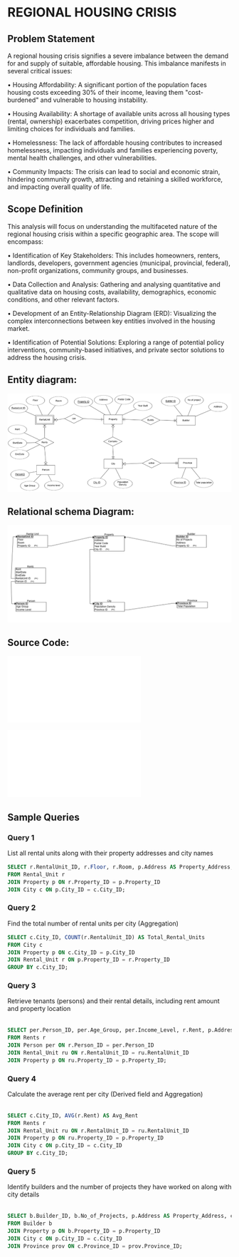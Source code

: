 
# REGIONAL HOUSING CRISIS

## Problem Statement
A regional housing crisis signifies a severe imbalance between the demand for and supply of suitable, affordable housing. This imbalance manifests in several critical issues: 

•	Housing Affordability: A significant portion of the population faces housing costs exceeding 30% of their income, leaving them "cost-burdened" and vulnerable to housing instability. 

•	Housing Availability: A shortage of available units across all housing types (rental, ownership) exacerbates competition, driving prices higher and limiting choices for individuals and families.

•	Homelessness: The lack of affordable housing contributes to increased homelessness, impacting individuals and families experiencing poverty, mental health challenges, and other vulnerabilities. 

•	Community Impacts: The crisis can lead to social and economic strain, hindering community growth, attracting and retaining a skilled workforce, and impacting overall quality of life.

## Scope Definition 
This analysis will focus on understanding the multifaceted nature of the regional housing crisis within 
a specific geographic area. The scope will encompass: 

• Identification of Key Stakeholders: This includes homeowners, renters, landlords, 
developers, government agencies (municipal, provincial, federal), non-profit organizations, 
community groups, and businesses. 

• Data Collection and Analysis: Gathering and analysing quantitative and qualitative data on 
housing costs, availability, demographics, economic conditions, and other relevant factors. 

• Development of an Entity-Relationship Diagram (ERD): Visualizing the complex 
interconnections between key entities involved in the housing market. 

• Identification of Potential Solutions: Exploring a range of potential policy interventions, 
community-based initiatives, and private sector solutions to address the housing crisis. 

## Entity diagram:

![Caption](ERmodel.png)

## Relational schema Diagram: 

![Caption](Relationalschemahousingcrisis.png)

## Source Code:

![Create script](create.sql)

![Populate script](populate.sql)

## Sample Queries

### Query 1

List all rental units along with their property addresses and city names

```sql
SELECT r.RentalUnit_ID, r.Floor, r.Room, p.Address AS Property_Address, c.City_ID
FROM Rental_Unit r
JOIN Property p ON r.Property_ID = p.Property_ID
JOIN City c ON p.City_ID = c.City_ID;
```

### Query 2

Find the total number of rental units per city (Aggregation)
```sql
SELECT c.City_ID, COUNT(r.RentalUnit_ID) AS Total_Rental_Units
FROM City c
JOIN Property p ON c.City_ID = p.City_ID
JOIN Rental_Unit r ON p.Property_ID = r.Property_ID
GROUP BY c.City_ID;
```

### Query 3

Retrieve tenants (persons) and their rental details, including rent amount and property location
```sql

SELECT per.Person_ID, per.Age_Group, per.Income_Level, r.Rent, p.Address AS Property_Address
FROM Rents r
JOIN Person per ON r.Person_ID = per.Person_ID
JOIN Rental_Unit ru ON r.RentalUnit_ID = ru.RentalUnit_ID
JOIN Property p ON ru.Property_ID = p.Property_ID;
```

### Query 4

Calculate the average rent per city (Derived field and Aggregation)
```sql

SELECT c.City_ID, AVG(r.Rent) AS Avg_Rent
FROM Rents r
JOIN Rental_Unit ru ON r.RentalUnit_ID = ru.RentalUnit_ID
JOIN Property p ON ru.Property_ID = p.Property_ID
JOIN City c ON p.City_ID = c.City_ID
GROUP BY c.City_ID;
```

### Query 5 

Identify builders and the number of projects they have worked on along with city details
```sql

SELECT b.Builder_ID, b.No_of_Projects, p.Address AS Property_Address, c.City_ID, prov.Province_ID
FROM Builder b
JOIN Property p ON b.Property_ID = p.Property_ID
JOIN City c ON p.City_ID = c.City_ID
JOIN Province prov ON c.Province_ID = prov.Province_ID;
```








